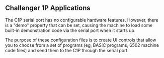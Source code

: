 Challenger 1P Applications
---

The C1P serial port has no configurable hardware features.  However, there is a "demo" property that can
be set, causing the machine to load some built-in demonstration code via the serial port when it starts up.

The purpose of these configuration files is to create UI controls that allow you to choose from a set of programs
(eg, BASIC programs, 6502 machine code files) and send them to the C1P through the serial port.
